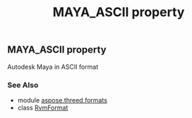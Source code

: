 ﻿---
title: MAYA_ASCII property
second_title: Aspose.3D for Python via .NET API References
description: 
type: docs
weight: 340
url: /python-net/aspose.threed.formats/rvmformat/maya_ascii/
is_root: false
---

## MAYA_ASCII property


Autodesk Maya in ASCII format

### See Also
* module [aspose.threed.formats](../../)
* class [RvmFormat](/3d/python-net/aspose.threed.formats/rvmformat)

